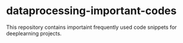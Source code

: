 # dataprocessing-important-codes
This repository contains importaint frequently used code snippets for deeplearning projects. 
